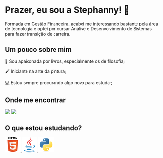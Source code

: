 <h1> Prazer, eu sou a Stephanny! 🎈 </h1>
<p>Formada em Gestão Financeira, acabei me interessando bastante pela área de tecnologia e optei por cursar Análise e Desenvolvimento de Sistemas para fazer transição de carreira. </p>


<h2>Um pouco sobre mim</h2>
<p>📖 Sou apaixonada por livros, especialmente os de filosofia;</p>
<p>🖌️ Iniciante na arte da pintura;</p>
<p>💻 Estou sempre procurando algo novo para estudar;</p>

<h2>Onde me encontrar</h2>
<div> 
  <a href="https://www.instagram.com/Stephanny_Grilanda/" target="_blank"><img src="https://img.shields.io/badge/-Instagram-%23E4405F?style=for-the-badge&logo=instagram&logoColor=white" target="_blank"></a> 
  <a href="https://www.linkedin.com/in/stephanny-grilanda/" target="_blank"><img src="https://img.shields.io/badge/-LinkedIn-%230077B5?style=for-the-badge&logo=linkedin&logoColor=white" target="_blank"></a> 
  
</div>


<h2>O que estou estudando?</h2>
<div class="technologies-icons">
    <a href="#" target="   blank">
        <img src="https://raw.githubusercontent.com/devicons/devicon/6910f0503efdd315c8f9b858234310c06e04d9c0/icons/html5/html5-original-wordmark.svg" alt="Html" width="50" height="50">
    </a>
    <a href="#" target="   blank">
        <img src="https://raw.githubusercontent.com/devicons/devicon/6910f0503efdd315c8f9b858234310c06e04d9c0/icons/java/java-original.svg" alt="Java" width="50" height="50">
    </a>
    <a href="#" target="   blank">
        <img src="https://raw.githubusercontent.com/devicons/devicon/6910f0503efdd315c8f9b858234310c06e04d9c0/icons/python/python-original.svg" alt="Python" width="50" height="50">
    </a>
</div>




<!---
Stephanny-Grilanda/Stephanny-Grilanda is a ✨ special ✨ repository because its `README.md` (this file) appears on your GitHub profile.
You can click the Preview link to take a look at your changes.
--->
